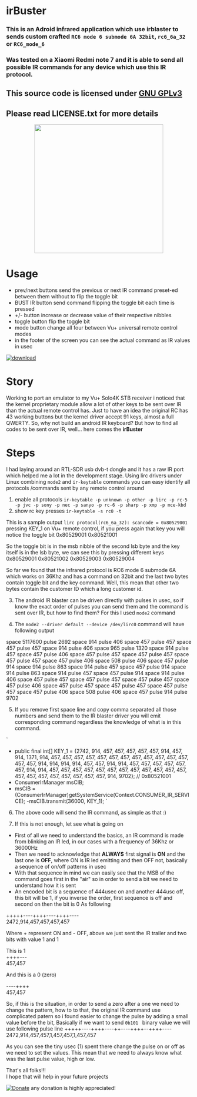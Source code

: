 
# irBuster

### This is an Adroid infrared application which use irblaster to sends custom crafted `RC6 mode 6 submode 6A 32bit`, `rc6_6a_32` or `RC6_mode_6`
### Was tested on a Xiaomi Redmi note 7 and it is able to send all possible IR commands for any device which use this IR protocol.


## This source code is licensed under [GNU GPLv3](https://www.gnu.org/licenses/gpl-3.0.html#preamble)
## Please read LICENSE.txt for more details

<p align="center">
  <img src="https://ms.serdit.ro/irBuster/irBuster.jpg" width="350"/>
</p>

# Usage
- prev/next buttons send the previous or next IR command preset-ed between them without to flip the toggle bit
- BUST IR button send command flipping the toggle bit each time is pressed
- +/- button increase or decrease value of their respective nibbles
- toggle button flip the toggle bit
- mode button change all four between Vu+ universal remote control modes
- in the footer of the screen you can see the actual command as IR values in usec

[![download](https://img.shields.io/github/v/release/serdeliuk/macAura?style=plastic)](https://github.com/serdeliuk/irBuster/releases/download/1/irBuster.apk.zip)

# Story
Working to port an emulator to my Vu+ Solo4K STB receiver i noticed that the kernel proprietary module allow a lot of other keys to be sent over IR than the actual remote control has.
Just to have an idea the original RC has 43 working buttons but the kernel driver accept 91 keys, almost a full QWERTY.
So, why not build an android IR keyboard? But how to find all codes to be sent over IR, well... here comes the **irBuster**

# Steps
I had laying around an RTL-SDR usb dvb-t dongle and it has a raw IR port which helped me a lot in the development stage.
Using lirc drivers under Linux combining `mode2` and `ir-keytable` commands you can easy identify all protocols /commands sent by any remote control around

1. enable all protocols
`ir-keytable -p unknown -p other -p lirc -p rc-5 -p jvc -p sony -p nec -p sanyo -p rc-6 -p sharp -p xmp -p mce-kbd`
2. show rc key presses
`ir-keytable -s rc0 -t`

This is a sample output `lirc protocol(rc6_6a_32): scancode = 0x80529001` pressing KEY_1 on Vu+ remote control, if you press again that key you will notice the toggle bit
0x80529001
0x80521001

So the toggle bit is in the msb nibble of the second lsb byte and the key itself is in the lsb byte, we can see this by pressing different keys
0x80529001
0x80521002
0x80529003
0x80529004

So far we found that the infrared protocol is RC6 mode 6 submode 6A which works on 36Khz and has a command on 32bit and the last two bytes contain toggle bit and the key command.
Well, this mean that other two bytes contain the customer ID which a long customer id.

3. The android IR blaster can be driven directly with pulses in usec, so if know the exact order of pulses you can send them and the command is sent over IR, but how to find them?
For this I used `mode2` command

4. The `mode2 --driver default --device /dev/lirc0` command will have following output

 space 5117600
 pulse 2692
 space 914
 pulse 406
 space 457
 pulse 457
 space 457
 pulse 457
 space 914
 pulse 406
 space 965
 pulse 1320
 space 914
 pulse 457
 space 457
 pulse 406
 space 457
 pulse 457
 space 457
 pulse 457
 space 457
 pulse 457
 space 457
 pulse 406
 space 508
 pulse 406
 space 457
 pulse 914
 space 914
 pulse 863
 space 914
 pulse 457
 space 457
 pulse 914
 space 914
 pulse 863
 space 914
 pulse 457
 space 457
 pulse 914
 space 914
 pulse 406
 space 457
 pulse 457
 space 457
 pulse 457
 space 457
 pulse 457
 space 457
 pulse 406
 space 457
 pulse 457
 space 457
 pulse 457
 space 457
 pulse 457
 space 457
 pulse 406
 space 508
 pulse 406
 space 457
 pulse 914
 pulse 9702

5. If you remove first space line and copy comma separated all those numbers and send them to the IR blaster driver you will emit corresponding command regardless the knowledge of what is in this command.

`
- public final int[] KEY_1 = {2742, 914, 457, 457, 457, 457, 457, 914, 457, 914, 1371, 914, 457, 457, 457, 457, 457, 457, 457, 457, 457, 457, 457, 457, 457, 457, 914, 914, 914, 914, 457, 457, 914, 914, 457, 457, 457, 457, 457, 457, 914, 914, 457, 457, 457, 457, 457, 457, 457, 457, 457, 457, 457, 457, 457, 457, 457, 457, 457, 457, 457, 457, 914, 9702};  // 0x80521001
- ConsumerIrManager msCIB;
- msCIB = (ConsumerIrManager)getSystemService(Context.CONSUMER_IR_SERVICE);
-msCIB.transmit(36000, KEY_1);
`

6. The above code will send the IR command, as simple as that :)


7. If this is not enough, let see what is going on
 - First of all we need to understand the basics, an IR command is made from blinking an IR led, in our cases with a frequency of 36Khz or 36000Hz
 - Then we need to acknowledge that **ALWAYS** first signal is **ON** and the last one is **OFF**, where ON is IR led emitting and then OFF not, basically a sequence of on/off patterns in usec
 - With that sequence in mind we can easily see that the MSB of the command goes first in the "air" so in order to send a bit we need to understand how it is sent
 - An encoded bit is a sequence of 444usec on and another 444usc off, this bit will be 1, if you inverse the order, first sequence is off and second on then the bit is 0
 As following

 +++++----++++----++++----<br>
 2472,914,457,457,457,457<br>

Where + represent ON and - OFF, above we just sent the IR trailer and two bits with value 1 and 1

This is 1<br>
++++---<br>
457,457<br>

And this is a 0 (zero)

----++++<br>
457,457<br>

So, if this is the situation, in order to send a zero after a one we need to change the pattern, how to to that, the original IR command use complicated patern so i found easier to change the pulse by adding a small value before the bit,
Basically if we want to send `0b101 ` binary value we will use following pulse line
+++++----++++----++----++++--++++----<br>
2472,914,457,457,1,457,457,1,457,457<br>

As you can see the tiny usec (1) spent there change the pulse on or off as we need to set the values. This mean that we need to always know what was the last pulse value, high or low.

That's all folks!!!<br>
I hope that will help in your future projects<br>


[![Donate](https://img.shields.io/badge/Donate-PayPal-green.svg)](https://paypal.me/serdeliuk) any donation is highly appreciated!
